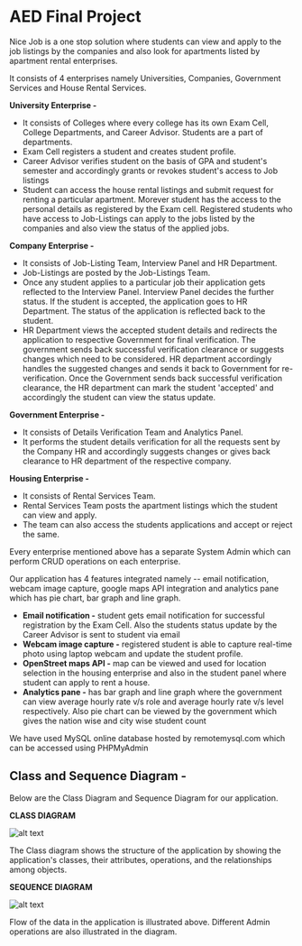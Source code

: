 # AED Final Project

Nice Job is a one stop solution where students can view and apply to the job listings by the companies and also look for apartments listed by apartment rental enterprises.

It consists of 4 enterprises namely Universities, Companies, Government Services and House Rental Services.

**University Enterprise -** 
- It consists of Colleges where every college has its own Exam Cell, College Departments, and Career Advisor. Students are a part of departments.
- Exam Cell registers a student and creates student profile.
- Career Advisor verifies student on the basis of GPA and student's semester and accordingly grants or revokes student's access to Job listings
- Student can access the house rental listings and submit request for renting a particular apartment. Morever student has the access to the personal details as registered by the Exam cell. Registered students who have access to Job-Listings can apply to the jobs listed by the companies and also view the status of the applied jobs. 

**Company Enterprise -**
- It consists of Job-Listing Team, Interview Panel and HR Department.
- Job-Listings are posted by the Job-Listings Team.
- Once any student applies to a particular job their application gets reflected to the Interview Panel. Interview Panel decides the further status. If the student is accepted, the application goes to HR Department. The status of the application is reflected back to the student. 
- HR Department views the accepted student details and redirects the application to respective Government for final verification. The government sends back successful verification clearance or suggests changes which need to be considered. HR department accordingly handles the suggested changes and sends it back to Government for re-verification. Once the Government sends back successful verification clearance, the HR department can mark the student 'accepted' and accordingly the student can view the status update.

**Government Enterprise -** 
- It consists of Details Verification Team and Analytics Panel.
- It performs the student details verification for all the requests sent by the Company HR and accordingly suggests changes or gives back clearance to HR department of the respective company.

**Housing Enterprise -**
- It consists of Rental Services Team.
- Rental Services Team posts the apartment listings which the student can view and apply.
- The team can also access the students applications and accept or reject the same.

Every enterprise mentioned above has a separate System Admin which can perform CRUD operations on each enterprise.

Our application has 4 features integrated namely -- email notification, webcam image capture, google maps API integration and analytics pane which has pie chart, bar graph and line graph.
- **Email notification -** student gets email notification for successful registration by the Exam Cell. Also the students status update by the Career Advisor is sent to student via email
- **Webcam image capture -** registered student is able to capture real-time photo using laptop webcam and update the student profile.
- **OpenStreet maps API -** map can be viewed and used for location selection in the housing enterprise and also in the student panel where student can apply to rent a house.
- **Analytics pane -** has bar graph and line graph where the government can view average hourly rate v/s role and average hourly rate v/s level respectively. Also pie chart can be viewed by the government which gives the nation wise and city wise student count

We have used MySQL online database hosted by remotemysql.com which can be accessed using PHPMyAdmin

## Class and Sequence Diagram -
Below are the Class Diagram and Sequence Diagram for our application.

**CLASS DIAGRAM**

![alt text](https://github.com/sawant-adit/FinalProjectAED/blob/main/NiceJobApp/src/Images/AED_Final_Project_Class_Diagram.jpg?raw=true)

The Class diagram shows the structure of the application by showing the application's classes, their attributes, operations, and the relationships among objects.

**SEQUENCE DIAGRAM**

![alt text](https://github.com/sawant-adit/FinalProjectAED/blob/main/NiceJobApp/src/Images/AED_Final_Project_Sequence_Diagram.png?raw=true)

Flow of the data in the application is illustrated above. Different Admin operations are also illustrated in the diagram.